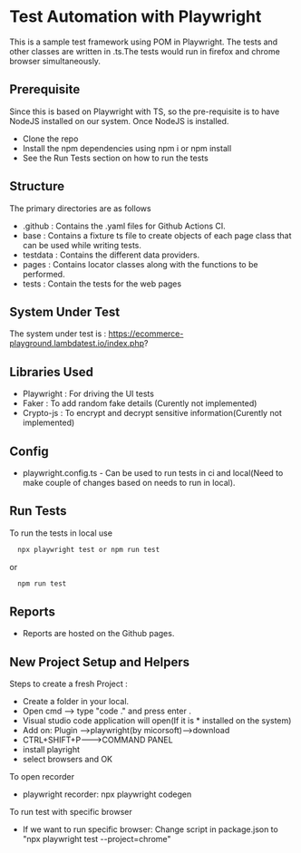 # Test Automation with Playwright

This is a sample test framework using POM in Playwright. The tests and other classes are written in .ts.The tests would run in firefox and chrome browser simultaneously.




## Prerequisite

Since this is based on Playwright with TS, so the pre-requisite is to have NodeJS installed on our system. Once NodeJS is installed.

* Clone the repo
* Install the npm dependencies using npm i or npm install
* See the Run Tests section on how to run the tests
## Structure

The primary directories are as follows


* .github : Contains the .yaml files for Github Actions CI.
* base : Contains a fixture ts file to create objects of each page class that can be used while writing tests.
* testdata : Contains the different data providers.
* pages : Contains locator classes along with the functions to be performed.
* tests : Contain the tests for the web pages
## System Under Test

The system under test is : https://ecommerce-playground.lambdatest.io/index.php?
## Libraries Used

* Playwright : For driving the UI tests
* Faker : To add random fake details (Curently not implemented)
* Crypto-js : To encrypt and decrypt sensitive information(Curently not implemented)
## Config

* playwright.config.ts - Can be used to run tests in ci and local(Need to make couple of changes based on needs to run in local).
## Run Tests

To run the tests in local use

```bash
  npx playwright test or npm run test
```
or

```bash
  npm run test
```
## Reports

* Reports are hosted on the Github pages.
## New Project Setup and Helpers

Steps to create a fresh Project :

* Create a folder in your local.
* Open cmd --> type "code ." and press enter .
* Visual studio code application will open(If it is * installed on the system) 
* Add on: Plugin -->playwright(by micorsoft)-->download 
* CTRL+SHIFT+P--->COMMAND PANEL 
* install playright 
* select browsers and OK

To open recorder
* playwright recorder: npx playwright codegen

To run test with specific browser
* If we want to run specific browser: Change script in package.json to "npx playwright test --project=chrome"
